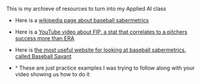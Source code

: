 This is my archieve of resources to turn into my Applied AI class

- Here is a [wikipedia page about baseball sabermetrics](https://en.wikipedia.org/wiki/Sabermetrics)
- Here is a [YouTube video about FIP, a stat that correlates to a pitchers success more than ERA](https://youtu.be/74PSMbR6ihw?si=ZBmsPLD3too7RiiJ)
- Here is [the most useful website for looking at baseball sabermetrics, called Baseball Savant](https://baseballsavant.mlb.com/preview?game_pk=745299&game_date=08/30/2024)

- ^ These are just practice examples I was trying to follow along with your video showing us how to do it
